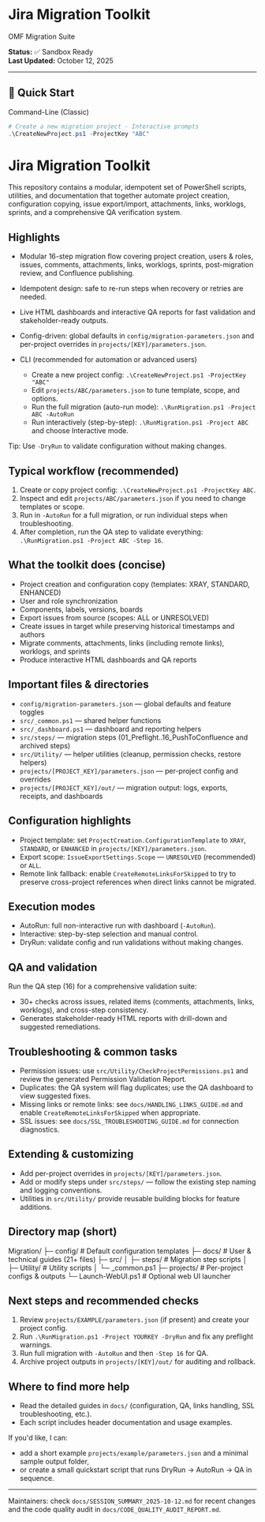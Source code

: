 # Jira Migration Toolkit
OMF Migration Suite

**Status:** ✅ Sandbox Ready  
**Last Updated:** October 12, 2025

---

## 🎯 Quick Start
Command-Line (Classic)

```powershell
# Create a new migration project - Interactive prompts
.\CreateNewProject.ps1 -ProjectKey "ABC"
```

# Jira Migration Toolkit

This repository contains a modular, idempotent set of PowerShell scripts, utilities, and documentation that together automate project creation, configuration copying, issue export/import, attachments, links, worklogs, sprints, and a comprehensive QA verification system.

## Highlights
- Modular 16-step migration flow covering project creation, users & roles, issues, comments, attachments, links, worklogs, sprints, post-migration review, and Confluence publishing.
- Idempotent design: safe to re-run steps when recovery or retries are needed.
- Live HTML dashboards and interactive QA reports for fast validation and stakeholder-ready outputs.
- Config-driven: global defaults in `config/migration-parameters.json` and per-project overrides in `projects/[KEY]/parameters.json`.

- CLI (recommended for automation or advanced users)
  - Create a new project config: `.\CreateNewProject.ps1 -ProjectKey "ABC"`
  - Edit `projects/ABC/parameters.json` to tune template, scope, and options.
  - Run the full migration (auto-run mode): `.\RunMigration.ps1 -Project ABC -AutoRun`
  - Run interactively (step-by-step): `.\RunMigration.ps1 -Project ABC` and choose Interactive mode.

Tip: Use `-DryRun` to validate configuration without making changes.

## Typical workflow (recommended)

1. Create or copy project config: `.\CreateNewProject.ps1 -ProjectKey ABC`.
2. Inspect and edit `projects/ABC/parameters.json` if you need to change templates or scope.
3. Run in `-AutoRun` for a full migration, or run individual steps when troubleshooting.
4. After completion, run the QA step to validate everything: `.\RunMigration.ps1 -Project ABC -Step 16`.

## What the toolkit does (concise)

- Project creation and configuration copy (templates: XRAY, STANDARD, ENHANCED)
- User and role synchronization
- Components, labels, versions, boards
- Export issues from source (scopes: ALL or UNRESOLVED)
- Create issues in target while preserving historical timestamps and authors
- Migrate comments, attachments, links (including remote links), worklogs, and sprints
- Produce interactive HTML dashboards and QA reports

## Important files & directories

- `config/migration-parameters.json` — global defaults and feature toggles
- `src/_common.ps1` — shared helper functions
- `src/_dashboard.ps1` — dashboard and reporting helpers
- `src/steps/` — migration steps (01_Preflight..16_PushToConfluence and archived steps)
- `src/Utility/` — helper utilities (cleanup, permission checks, restore helpers)
- `projects/[PROJECT_KEY]/parameters.json` — per-project config and overrides
- `projects/[PROJECT_KEY]/out/` — migration output: logs, exports, receipts, and dashboards

## Configuration highlights

- Project template: set `ProjectCreation.ConfigurationTemplate` to `XRAY`, `STANDARD`, or `ENHANCED` in `projects/[KEY]/parameters.json`.
- Export scope: `IssueExportSettings.Scope` — `UNRESOLVED` (recommended) or `ALL`.
- Remote link fallback: enable `CreateRemoteLinksForSkipped` to try to preserve cross-project references when direct links cannot be migrated.

## Execution modes

- AutoRun: full non-interactive run with dashboard (`-AutoRun`).
- Interactive: step-by-step selection and manual control.
- DryRun: validate config and run validations without making changes.

## QA and validation

Run the QA step (16) for a comprehensive validation suite:
- 30+ checks across issues, related items (comments, attachments, links, worklogs), and cross-step consistency.
- Generates stakeholder-ready HTML reports with drill-down and suggested remediations.

## Troubleshooting & common tasks

- Permission issues: use `src/Utility/CheckProjectPermissions.ps1` and review the generated Permission Validation Report.
- Duplicates: the QA system will flag duplicates; use the QA dashboard to view suggested fixes.
- Missing links or remote links: see `docs/HANDLING_LINKS_GUIDE.md` and enable `CreateRemoteLinksForSkipped` when appropriate.
- SSL issues: see `docs/SSL_TROUBLESHOOTING_GUIDE.md` for connection diagnostics.

## Extending & customizing

- Add per-project overrides in `projects/[KEY]/parameters.json`.
- Add or modify steps under `src/steps/` — follow the existing step naming and logging conventions.
- Utilities in `src/Utility/` provide reusable building blocks for feature additions.

## Directory map (short)

Migration/
├─ config/                 # Default configuration templates
├─ docs/                   # User & technical guides (21+ files)
├─ src/
│  ├─ steps/               # Migration step scripts
│  ├─ Utility/             # Utility scripts
│  └─ _common.ps1
├─ projects/               # Per-project configs & outputs
└─ Launch-WebUI.ps1        # Optional web UI launcher

## Next steps and recommended checks

1. Review `projects/EXAMPLE/parameters.json` (if present) and create your project config.
2. Run `.\RunMigration.ps1 -Project YOURKEY -DryRun` and fix any preflight warnings.
3. Run full migration with `-AutoRun` and then `-Step 16` for QA.
4. Archive project outputs in `projects/[KEY]/out/` for auditing and rollback.

## Where to find more help

- Read the detailed guides in `docs/` (configuration, QA, links handling, SSL troubleshooting, etc.).
- Each script includes header documentation and usage examples.

If you'd like, I can:
- add a short example `projects/example/parameters.json` and a minimal sample output folder,
- or create a small quickstart script that runs DryRun → AutoRun → QA in sequence.

---

Maintainers: check `docs/SESSION_SUMMARY_2025-10-12.md` for recent changes and the code quality audit in `docs/CODE_QUALITY_AUDIT_REPORT.md`.
